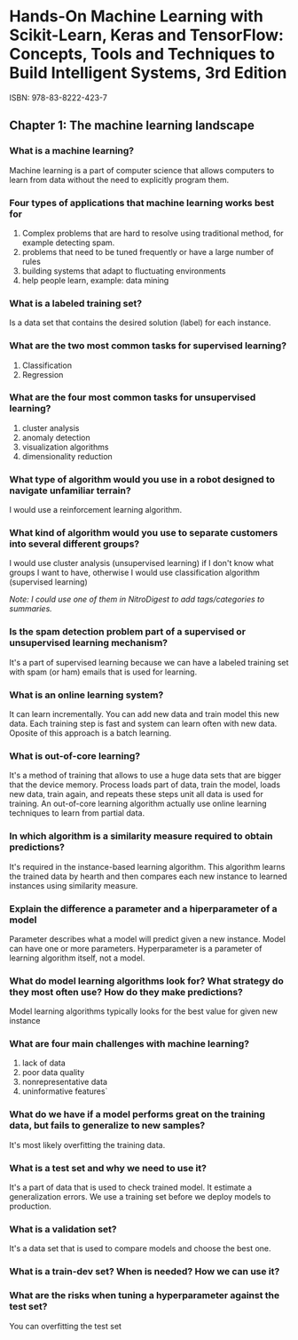 # Hands-On Machine Learning with Scikit-Learn, Keras and TensorFlow: Concepts, Tools and Techniques to Build Intelligent Systems, 3rd Edition

ISBN: 978-83-8222-423-7

## Chapter 1: The machine learning landscape

### What is a machine learning?

Machine learning is a part of computer science that allows computers to learn from data without the need to explicitly program them.

### Four types of applications that machine learning works best for

1. Complex problems that are hard to resolve using traditional method, for example detecting spam.
2. problems that need to be tuned frequently or have a large number of rules
3. building systems that adapt to fluctuating environments
4. help people learn, example: data mining

### What is a labeled training set?

Is a data set that contains the desired solution (label) for each instance.
### What are the two most common tasks for supervised learning?

1. Classification
2. Regression

### What are the four most common tasks for unsupervised learning?

1. cluster analysis
2. anomaly detection
3. visualization algorithms
4. dimensionality reduction

### What type of algorithm would you use in a robot designed to navigate unfamiliar terrain?

I would use a reinforcement learning algorithm.

### What kind of algorithm would you use to separate customers into several different groups?

I would use cluster analysis (unsupervised learning) if I don't know what groups I want to have, otherwise I would use classification algorithm (supervised learning)

*Note: I could use one of them in NitroDigest to add tags/categories to summaries.*

### Is the spam detection problem part of a supervised or unsupervised learning mechanism?

It's a part of supervised learning because we can have a labeled training set with spam (or ham) emails that is used for learning.

### What is an online learning system?

It can learn incrementally. You can add new data and train model this new data. Each training step is fast and system can learn often with new data.
Oposite of this approach is a batch learning.

### What is out-of-core learning?

It's a method of training that allows to use a huge data sets that are bigger that the device memory. Process loads part of data, train the model, loads new data, train again, and repeats these steps unit all data is used for training. An out-of-core learning algorithm actually use online learning techniques to learn from partial data.

### In which algorithm is a similarity measure required to obtain predictions?

It's required in the instance-based learning algorithm. This algorithm learns the trained data by hearth and then compares each new instance to learned instances using similarity measure.

### Explain the difference a parameter and a hiperparameter of a model

Parameter describes what a model will predict given a new instance. Model can have one or more parameters. Hyperparameter is a parameter of learning algorithm itself, not a model.

### What do model learning algorithms look for? What strategy do they most often use? How do they make predictions?

Model learning algorithms typically looks for the best value for given new instance

### What are four main challenges with machine learning?

1. lack of data
2. poor data quality
3. nonrepresentative data
4. uninformative features`

### What do we have if a model performs great on the training data, but fails to generalize to new samples?

It's most likely overfitting the training data.

### What is a test set and why we need to use it?

It's a part of data that is used to check trained model. It estimate a generalization errors. We use a training set before we deploy models to production.

### What is a validation set?

It's a data set that is used to compare models and choose the best one.

### What is a train-dev set? When is needed? How we can use it?

### What are the risks when tuning a hyperparameter against the test set?

You can overfitting the test set
